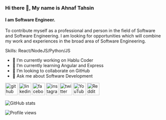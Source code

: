 ### Hi there 👋, My name is Ahnaf Tahsin
#### I am Software Engineer.
To contribute myself as a professional and person in the 
field of Software and Software Engineering.
I am looking for opportunities which will combine 
my work and experiences in the broad area of Software Engineering.

Skills: React/NodeJS/Python/JS

- 🔭 I’m currently working on Hablu Coder 
- 🌱 I’m currently learning Angular and Express  
- 👯 I’m looking to collaborate on GitHub 
- 💬 Ask me about Software Development  


[<img src='https://cdn.jsdelivr.net/npm/simple-icons@3.0.1/icons/github.svg' alt='github' height='40'>](https://github.com/codertahsin)  [<img src='https://cdn.jsdelivr.net/npm/simple-icons@3.0.1/icons/linkedin.svg' alt='linkedin' height='40'>](https://www.linkedin.com/in/ahnaftahsin/)  [<img src='https://cdn.jsdelivr.net/npm/simple-icons@3.0.1/icons/facebook.svg' alt='facebook' height='40'>](https://www.facebook.com/codertahsin)  [<img src='https://cdn.jsdelivr.net/npm/simple-icons@3.0.1/icons/instagram.svg' alt='instagram' height='40'>](https://www.instagram.com/lampposter_vot/)  [<img src='https://cdn.jsdelivr.net/npm/simple-icons@3.0.1/icons/twitter.svg' alt='twitter' height='40'>](https://twitter.com/sada_kagoj)  [<img src='https://cdn.jsdelivr.net/npm/simple-icons@3.0.1/icons/youtube.svg' alt='YouTube' height='40'>](https://www.youtube.com/channel/HabluCoder )  [<img src='https://cdn.jsdelivr.net/npm/simple-icons@3.0.1/icons/reddit.svg' alt='Reddit' height='40'>](https://www.reddit.com/user/ahnaf_tahsin)  

![GitHub stats](https://github-readme-stats.vercel.app/api?username=codertahsin&show_icons=true)  

![Profile views](https://gpvc.arturio.dev/codertahsin)  
